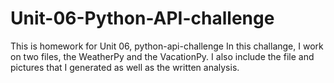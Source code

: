 # Unit-06-Python-API-challenge
This is homework for Unit 06, python-api-challenge
In this challange, I work on two files, the WeatherPy and the VacationPy.
I also include the file and pictures that I generated as well as the written analysis.
